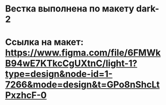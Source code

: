 # Вестка выполнена по макету dark-2
# Ссылка на макет: https://www.figma.com/file/6FMWkB94wE7KTkcCgUXtnC/light-1?type=design&node-id=1-7266&mode=design&t=GPo8nShcLtPxzhcF-0
